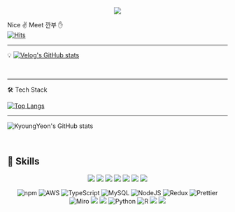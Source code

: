 <div align="center">
	<img src="https://capsule-render.vercel.app/api?type=cylinder&color=auto&text=FE/BE%20Developer&fontAlignY=45&fontSize=40&height=150&animation=blinking&desc=Kim%20Kyoungyeon&descAlignY=70">
</div>

Nice ✌ Meet 깐부 ✋  <br>
[![Hits](https://hits.seeyoufarm.com/api/count/incr/badge.svg?url=https%3A%2F%2Fgithub.com%2Fkim-kyoungyeon&count_bg=%2379C83D&title_bg=%23555555&icon=&icon_color=%23E7E7E7&title=hits&edge_flat=false)](https://hits.seeyoufarm.com)

-------

💡 [![Velog's GitHub stats](https://velog-readme-stats.vercel.app/api/badge?name=ww3ysq)](https://velog.io/@ww3ysq)
<br/>


<br/>


-------
 🛠 Tech Stack

[![Top Langs](https://github-readme-stats.vercel.app/api/top-langs/?username=kim-kyoungyeon&layout=compact)](https://github.com/kim-kyoungyeon/github-readme-stats)


 

----

![KyoungYeon's GitHub stats](https://github-readme-stats.vercel.app/api?username=kim-kyoungyeon&show_icons=true&theme=tokyonight)

<br>


## 💪 Skills


<div align=center> 
<img src="https://img.shields.io/badge/React-61DAFB?style=for-the-badge&logo=React&logoColor=blue">
<img src="https://img.shields.io/badge/JavaScript-F7DF1E?style=for-the-badge&logo=JavaScript&logoColor=yellow">
	<img src="https://img.shields.io/badge/styled-components-DB7093?style=for-the-badge&logo=styled-components&logoColor=pink">
<img src="https://img.shields.io/badge/VSCode-007ACC?style=for-the-badge&logo=Visual Studio Code&logoColor=navy">
	<img src="https://img.shields.io/badge/html5-E34F26?style=for-the-badge&logo=html5&logoColor=white"> 
	<img src="https://img.shields.io/badge/git-F05032?style=for-the-badge&logo=git&logoColor=white">
	<img src="https://img.shields.io/badge/GitHub-181717?style=for-the-badge&logo=GitHub&logoColor=white">


	
![npm](https://img.shields.io/badge/npm-CB3837?style=for-the-badge&logo=npm&logoColor=red)
![AWS](https://img.shields.io/badge/AWS-%23FF9900.svg?style=for-the-badge&logo=amazon-aws&logoColor=white)
![TypeScript](https://img.shields.io/badge/typescript-%23007ACC.svg?style=for-the-badge&logo=typescript&logoColor=white)
![MySQL](https://img.shields.io/badge/mysql-%2300f.svg?style=for-the-badge&logo=mysql&logoColor=white)
![NodeJS](https://img.shields.io/badge/node.js-6DA55F?style=for-the-badge&logo=node.js&logoColor=white)
![Redux](https://img.shields.io/badge/Redux-764ABC?style=for-the-badge&logo=Redux&logoColor=black)
![Prettier](https://img.shields.io/badge/Prettier-F7B93E?style=for-the-badge&logo=Prettier&logoColor=black)
![Miro](https://img.shields.io/badge/Miro-050038?style=for-the-badge&logo=Miro&logoColor=white)
<img src="https://img.shields.io/badge/GitBook-3884FF?style=for-the-badge&logo=GitBook&logoColor=black">
<img src="https://img.shields.io/badge/Express-000000?style=for-the-badge&logo=Express&logoColor=white">
![Python](https://img.shields.io/badge/python-3670A0?style=for-the-badge&logo=python&logoColor=ffdd54)
![R](https://img.shields.io/badge/r-%23276DC3.svg?style=for-the-badge&logo=r&logoColor=white) 
 <img src="https://img.shields.io/badge/Jupyter-F37626?style=for-the-badge&logo=Jupyter&logoColor=black">
<img src="https://img.shields.io/badge/ReactApp-09D3AC?style=for-the-badge&logo=ReactApp&logoColor=blue">


  </div>

